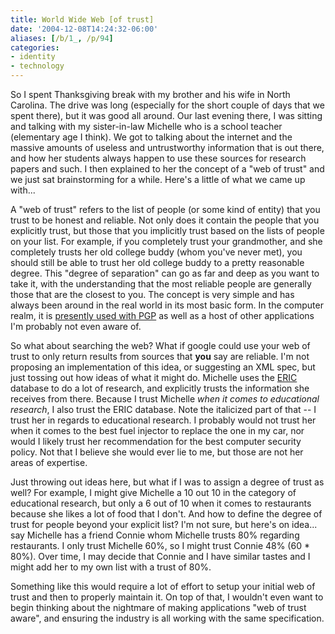 ```yaml
---
title: World Wide Web [of trust]
date: '2004-12-08T14:24:32-06:00'
aliases: [/b/1_, /p/94]
categories:
- identity
- technology
---
```

So I spent Thanksgiving break with my brother and his wife in North Carolina.  The drive was long (especially for the
short couple of days that we spent there), but it was good all around.  Our last evening there, I was sitting and
talking with my sister-in-law Michelle who is a school teacher (elementary age I think).  We got to talking about the
internet and the massive amounts of useless and untrustworthy information that is out there, and how her students always
happen to use these sources for research papers and such.  I then explained to her the concept of a "web of trust" and
we just sat brainstorming for a while.  Here's a little of what we came up with...

A "web of trust" refers to the list of people (or some kind of entity) that you trust to be honest and reliable.  Not
only does it contain the people that you explicitly trust, but those that you implicitly trust based on the lists of
people on your list.  For example, if you completely trust your grandmother, and she completely trusts her old college
buddy (whom you've never met), you should still be able to trust her old college buddy to a pretty reasonable degree.
This "degree of separation" can go as far and deep as you want to take it, with the understanding that the most reliable
people are generally those that are the closest to you.  The concept is very simple and has always been around in the
real world in its most basic form.  In the computer realm, it is [presently used with PGP][] as well as a host of other
applications I'm probably not even aware of.

So what about searching the web?  What if google could use your web of trust to only return results from sources that
**you** say are reliable.  I'm not proposing an implementation of this idea, or suggesting an XML spec, but just tossing
out how ideas of what it might do.  Michelle uses the [ERIC][] database to do a lot of research, and explicitly trusts
the information she receives from there.  Because I trust Michelle *when it comes to educational research*, I also trust
the ERIC database.  Note the italicized part of that -- I trust her in regards to educational research.  I probably
would not trust her when it comes to the best fuel injector to replace the one in my car, nor would I likely trust her
recommendation for the best computer security policy.  Not that I believe she would ever lie to me, but those are not
her areas of expertise.

Just throwing out ideas here, but what if I was to assign a degree of trust as well?  For example, I might give Michelle
a 10 out 10 in the category of educational research, but only a 6 out of 10 when it comes to restaurants because she
likes a lot of food that I don't.  And how to define the degree of trust for people beyond your explicit list?  I'm not
sure, but here's on idea... say Michelle has a friend Connie whom Michelle trusts 80% regarding restaurants.  I only
trust Michelle 60%, so I might trust Connie 48% (60 * 80%).  Over time, I may decide that Connie and I have similar
tastes and I might add her to my own list with a trust of 80%.

Something like this would require a lot of effort to setup your initial web of trust and then to properly maintain it.
On top of that, I wouldn't even want to begin thinking about the nightmare of making applications "web of trust aware",
and ensuring the industry is all working with the same specification.

[presently used with PGP]: http://www.rubin.ch/pgp/weboftrust.en.html
[ERIC]: http://www.eric.ed.gov
